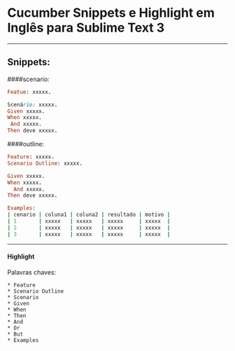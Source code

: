 Cucumber Snippets e Highlight em Inglês para Sublime Text 3
==========================================
----
## Snippets:
####scenario:
```ruby
Featue: xxxxx.

Scenário: xxxxx.
Given xxxxx.
When xxxxx.
 And xxxxx.
Then deve xxxxx.
```
####outline:
```ruby
Feature: xxxxx.
Scenario Outline: xxxxx.

Given xxxxx.
When xxxxx.
  And xxxxx.
Then deve xxxxx.

Examples:
| cenario | coluna1 | coluna2 | resultado | motivo |
| 1       | xxxxx   | xxxxx   | xxxxx     | xxxxx  |
| 2       | xxxxx   | xxxxx   | xxxxx     | xxxxx  |
| 3       | xxxxx   | xxxxx   | xxxxx     | xxxxx  |
```
----
#### Highlight 

Palavras chaves:

    * Feature
    * Scenario Outline
    * Scenario
    * Given
    * When
    * Then
    * And
    * Or
    * But
    * Examples
